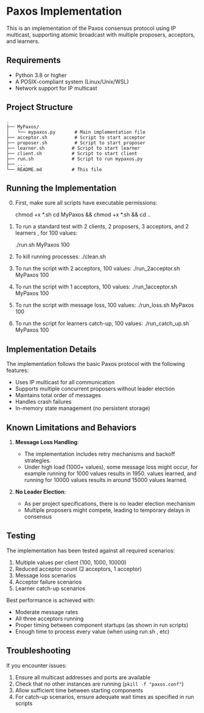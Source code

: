 # Paxos Implementation

This is an implementation of the Paxos consensus protocol using IP multicast, supporting atomic broadcast with multiple proposers, acceptors, and learners.

## Requirements

- Python 3.8 or higher
- A POSIX-compliant system (Linux/Unix/WSL)
- Network support for IP multicast

## Project Structure

```
.
├── MyPaxos/
│   └── mypaxos.py       # Main implementation file
├── acceptor.sh          # Script to start acceptor
├── proposer.sh          # Script to start proposer
├── learner.sh          # Script to start learner
├── client.sh           # Script to start client
├── run.sh              # Script to run mypaxos.py
├── ...
└── README.md           # This file
```

## Running the Implementation

0. First, make sure all scripts have executable permissions:

   chmod +x *.sh
   cd MyPaxos && chmod +x *.sh && cd ..

1. To run a standard test with 2 clients, 2 proposers, 3 acceptors, and 2 learners , for 100 values:
   
   ./run.sh MyPaxos 100

2. To kill running processes:
   ./clean.sh

3. To run the script with 2 acceptors, 100 values:
   ./run_2acceptor.sh MyPaxos 100

4. To run the script with 1 acceptors, 100 values:
   ./run_1acceptor.sh MyPaxos 100

5. To run the script with message loss, 100 values:
   ./run_loss.sh MyPaxos 100

6. To run the script for learners catch-up, 100 values:
   ./run_catch_up.sh MyPaxos 100   

## Implementation Details

The implementation follows the basic Paxos protocol with the following features:
- Uses IP multicast for all communication
- Supports multiple concurrent proposers without leader election
- Maintains total order of messages
- Handles crash failures
- In-memory state management (no persistent storage)

## Known Limitations and Behaviors


1. **Message Loss Handling**: 
   - The implementation includes retry mechanisms and backoff strategies.
   - Under high load (1000+ values), some message loss might occur, for example running for 1000 values results in 1950. values learned, and running for 10000 values results in around 15000 values learned.

3. **No Leader Election**:
   - As per project specifications, there is no leader election mechanism
   - Multiple proposers might compete, leading to temporary delays in consensus

## Testing

The implementation has been tested against all required scenarios:
1. Multiple values per client (100, 1000, 10000)
2. Reduced acceptor count (2 acceptors, 1 acceptor)
3. Message loss scenarios
4. Acceptor failure scenarios
5. Learner catch-up scenarios

Best performance is achieved with:
- Moderate message rates
- All three acceptors running
- Proper timing between component startups (as shown in run scripts)
- Enough time to process every value (when using run.sh , etc)

## Troubleshooting

If you encounter issues:
1. Ensure all multicast addresses and ports are available
2. Check that no other instances are running (`pkill -f "paxos.conf"`)
3. Allow sufficient time between starting components
4. For catch-up scenarios, ensure adequate wait times as specified in run scripts
